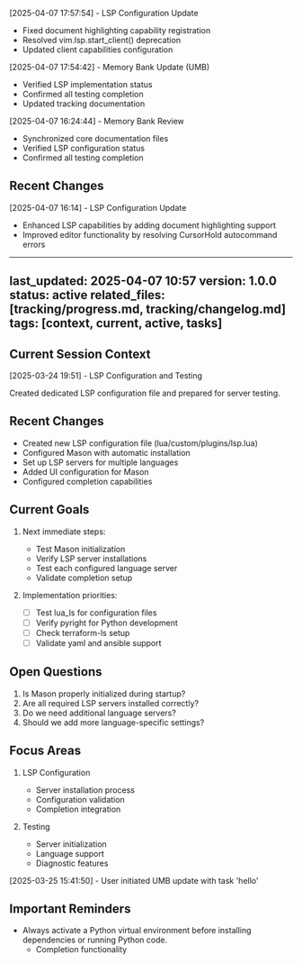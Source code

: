 [2025-04-07 17:57:54] - LSP Configuration Update
- Fixed document highlighting capability registration
- Resolved vim.lsp.start_client() deprecation
- Updated client capabilities configuration


[2025-04-07 17:54:42] - Memory Bank Update (UMB)
- Verified LSP implementation status
- Confirmed all testing completion
- Updated tracking documentation


[2025-04-07 16:24:44] - Memory Bank Review
- Synchronized core documentation files
- Verified LSP configuration status
- Confirmed all testing completion


## Recent Changes

[2025-04-07 16:14] - LSP Configuration Update
- Enhanced LSP capabilities by adding document highlighting support
- Improved editor functionality by resolving CursorHold autocommand errors


---
last_updated: 2025-04-07 10:57
version: 1.0.0
status: active
related_files: [tracking/progress.md, tracking/changelog.md]
tags: [context, current, active, tasks]
---

## Current Session Context
[2025-03-24 19:51] - LSP Configuration and Testing

Created dedicated LSP configuration file and prepared for server testing.

## Recent Changes
- Created new LSP configuration file (lua/custom/plugins/lsp.lua)
- Configured Mason with automatic installation
- Set up LSP servers for multiple languages
- Added UI configuration for Mason
- Configured completion capabilities

## Current Goals
1. Next immediate steps:
   - Test Mason initialization
   - Verify LSP server installations
   - Test each configured language server
   - Validate completion setup

2. Implementation priorities:
   - [ ] Test lua_ls for configuration files
   - [ ] Verify pyright for Python development
   - [ ] Check terraform-ls setup
   - [ ] Validate yaml and ansible support

## Open Questions
1. Is Mason properly initialized during startup?
2. Are all required LSP servers installed correctly?
3. Do we need additional language servers?
4. Should we add more language-specific settings?

## Focus Areas
1. LSP Configuration
   - Server installation process
   - Configuration validation
   - Completion integration

2. Testing
   - Server initialization
   - Language support
   - Diagnostic features

[2025-03-25 15:41:50] - User initiated UMB update with task 'hello'

## Important Reminders
* Always activate a Python virtual environment before installing dependencies or running Python code.
   - Completion functionality
